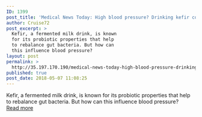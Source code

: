 ```yaml
---
ID: 1399
post_title: 'Medical News Today: High blood pressure? Drinking kefir could lower it'
author: Cruise72
post_excerpt: >
  Kefir, a fermented milk drink, is known
  for its probiotic properties that help
  to rebalance gut bacteria. But how can
  this influence blood pressure?
layout: post
permalink: >
  http://35.197.170.190/medical-news-today-high-blood-pressure-drinking-kefir-could-lower-it/
published: true
post_date: 2018-05-07 11:08:25
---
```

Kefir, a fermented milk drink, is known for its probiotic properties that help to rebalance gut bacteria. But how can this influence blood pressure?<br/><a style="white-space: nowrap" href="https://www.medicalnewstoday.com/articles/321643.php" class="button purchase" rel="nofollow noopener" target="_blank">Read more</a>